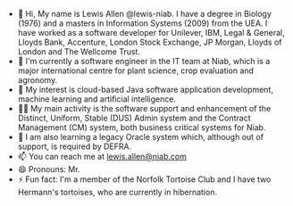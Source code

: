 - 👋 Hi, My name is Lewis Allen @lewis-niab. I have a degree in Biology (1976) and a masters in Information Systems (2009) from the UEA. I have worked as a software developer for Unilever, IBM, Legal & General, Lloyds Bank, Accenture, London Stock Exchange, JP Morgan, Lloyds of London and The Wellcome Trust.
- 🏢 I'm currently a software engineer in the IT team at Niab, which is a major international centre for plant science, crop evaluation and agronomy.
- 👀 My interest is cloud-based Java software application development, machine learning and artificial intelligence.
- 👷‍♂️ My main activity is the software support and enhancement of the Distinct, Uniform, Stable (DUS) Admin system and the Contract Management (CM) system, both business critical systems for Niab.
- 🌱 I am also learning a legacy Oracle system which, although out of support, is required by DEFRA. 
- 📫 You can reach me at lewis.allen@niab.com
- 😄 Pronouns: Mr.
- ⚡ Fun fact: I'm a member of the Norfolk Tortoise Club and I have two Hermann's tortoises, who are currently in hibernation.
<!---
lewis-niab/lewis-niab is a ✨ special ✨ repository because its `README.md` (this file) appears on your GitHub profile.
You can click the Preview link to take a look at your changes.
--->

